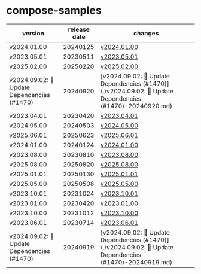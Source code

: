 # compose-samples	


|version|release date|changes|
|---|---|---|
|v2024.01.00|20240125|[v2024.01.00](./v2024.01.00-20240125.md)|
|v2023.05.01|20230511|[v2023.05.01](./v2023.05.01-20230511.md)|
|v2025.02.00|20250220|[v2025.02.00](./v2025.02.00-20250220.md)|
|v2024.09.02: 🤖 Update Dependencies (#1470)|20240920|[v2024.09.02: 🤖 Update Dependencies (#1470)](./v2024.09.02: 🤖 Update Dependencies (#1470)-20240920.md)|
|v2023.04.01|20230420|[v2023.04.01](./v2023.04.01-20230420.md)|
|v2024.05.00|20240503|[v2024.05.00](./v2024.05.00-20240503.md)|
|v2025.06.01|20250623|[v2025.06.01](./v2025.06.01-20250623.md)|
|v2024.01.00|20240124|[v2024.01.00](./v2024.01.00-20240124.md)|
|v2023.08.00|20230810|[v2023.08.00](./v2023.08.00-20230810.md)|
|v2025.08.00|20250820|[v2025.08.00](./v2025.08.00-20250820.md)|
|v2025.01.01|20250130|[v2025.01.01](./v2025.01.01-20250130.md)|
|v2025.05.00|20250508|[v2025.05.00](./v2025.05.00-20250508.md)|
|v2023.10.01|20231024|[v2023.10.01](./v2023.10.01-20231024.md)|
|v2023.01.00|20230420|[v2023.01.00](./v2023.01.00-20230420.md)|
|v2023.10.00|20231012|[v2023.10.00](./v2023.10.00-20231012.md)|
|v2023.06.01|20230714|[v2023.06.01](./v2023.06.01-20230714.md)|
|v2024.09.02: 🤖 Update Dependencies (#1470)|20240919|[v2024.09.02: 🤖 Update Dependencies (#1470)](./v2024.09.02: 🤖 Update Dependencies (#1470)-20240919.md)|
